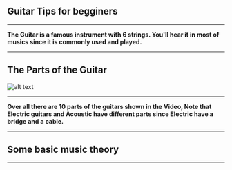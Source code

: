 ## Guitar Tips for begginers

---
**The Guitar is a famous instrument with 6 strings. You'll hear it in most of musics since it is commonly used and played.**

---

## The Parts of the Guitar 

![alt text](https://hellomusictheory.com/wp-content/uploads/2022/06/parts-of-an-acoustic-guitar.png)

---

**Over all there are 10 parts of the guitars shown in the Video, Note that Electric guitars and Acoustic have different parts since Electric have a bridge and a cable.**

---

## Some basic music theory

--- 

